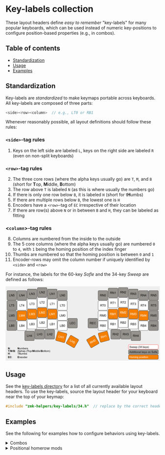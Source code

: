 # Key-labels collection

These layout headers define _easy to remember_ "key-labels" for many popular keyboards, which can be
used instead of numeric key-positions to configure position-based properties (e.g., in combos).

## Table of contents

- [Standardization](#standardization)
- [Usage](#usage)
- [Examples](#examples)

## Standardization

Key-labels are _standardized_ to make keymaps portable across keyboards. All key-labels are composed
of three parts:

```c
<side><row><column>  // e.g., LT0 or RB1
```

Whenever reasonably possible, all layout definitions should follow these rules:

### `<side>`-tag rules

1. Keys on the left side are labeled `L`, keys on the right side are labeled `R` (even on non-split
   keyboards)

### `<row>`-tag rules

2. The three core rows (where the alpha keys usually go) are `T`, `M`, and `B` (short for **T**op,
   **M**iddle, **B**ottom)
3. The row above `T` is labeled `N` (as this is where usually the numbers go)
4. If there is only one row below `B`, it is labeled `H` (short for t**H**umbs)
5. If there are multiple rows below `B`, the lowest one is `H`
6. Encoders have a `<row>`-tag of `EC` irrespective of their location
7. If there are row(s) above `N` or in between `B` and `H`, they can be labeled as fitting

### <`column`>-tag rules

8. Columns are numbered from the inside to the outside
9. The 5 core columns (where the alpha keys usually go) are numbered `0` to `4`, with `1` being the
   homing position of the index finger
10. Thumbs are numbered so that the homing position is between `0` and `1`
11. Encoder-rows may omit the column number if uniquely identified by `<side>` and `<row>`

For instance, the labels for the 60-key _Sofle_ and the 34-key _Sweep_ are defined as follows:

![plot](img/key_labels_example.png)

## Usage

See the [key-labels directory](include/zmk-helpers/key-labels/) for a list of all currently
available layout headers. To use the key-labels, source the layout header for your keyboard near the
top of your keymap:

```c
#include "zmk-helpers/key-labels/34.h"  // replace by the correct header for your keyboard
```

## Examples

See the following for examples how to configure behaviors using key-labels.

<details><summary>Combos</summary>

This defines a "copy"-combo for the middle + ring finger on the left bottom row, and a "paste"-combo
for the index + middle finger on the left bottom row. Both combos are active on all layers.

```c
ZMK_COMBO(copy,  &kp LC(C), LB2 LB3, ALL)
ZMK_COMBO(paste, &kp LC(V), LB1 LB2, ALL)
```

</details>

<details><summary>Positional homerow mods</summary>

Here we use ZMK's
[positional hold-tap](https://zmk.dev/docs/behaviors/hold-tap#positional-hold-tap-and-hold-trigger-key-positions)
feature to make homerow mods only trigger with "opposite hand" keys. Using key-labels makes this
straightforward:

```c
/* define left and right hand keys */
#include "zmk-helpers/key-labels/36.h"                                      // replace with correct key-labels header
#define KEYS_L LT0 LT1 LT2 LT3 LT4 LM0 LM1 LM2 LM3 LM4 LB0 LB1 LB2 LB3 LB4  // left-hand keys
#define KEYS_R RT0 RT1 RT2 RT3 RT4 RM0 RM1 RM2 RM3 RM4 RB0 RB1 RB2 RB3 RB4  // right-hand keys
#define THUMBS LH2 LH1 LH0 RH0 RH1 RH2                                      // thumb keys

/* left-hand HRMs */
ZMK_HOLD_TAP(hml,
    flavor = "balanced";
    tapping-term-ms = <280>;
    bindings = <&kp>, <&kp>;
    hold-trigger-key-positions = <KEYS_R THUMBS>;
)

/* right-hand HRMs */
ZMK_HOLD_TAP(hmr,
    flavor = "balanced";
    tapping-term-ms = <280>;
    bindings = <&kp>, <&kp>;
    hold-trigger-key-positions = <KEYS_L THUMBS>;
)
```

</details>
